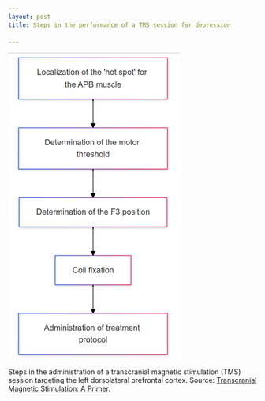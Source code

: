 ```yaml
---
layout: post
title: Steps in the performance of a TMS session for depression

---
```

![ ](/images/flowchart.png)

Steps in the administration of a transcranial magnetic stimulation (TMS) session targeting the left dorsolateral prefrontal cortex.  Source: [Transcranial Magnetic Stimulation: A Primer](https://a.co/d/fwgTXTb).





